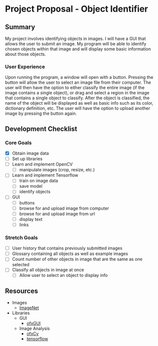 # Project Proposal - Object Identifier

## Summary

My project involves identifying objects in images. I will have a GUI that allows
the user to submit an image. My program will be able to identify chosen objects 
within that image and will display some basic information about those objects.

### User Experience

Upon running the program, a window will open with a button. Pressing the button 
will allow the user to select an image file from their computer. The user will 
then have the option to either classify the entire image (if the image contains 
a single object), or drag and select a region in the image that contains a single
object to classify. After the object is classified, the name of the object will 
be displayed as well as basic info such as its color, dictionary definition, etc.
The user will have the option to upload another image by pressing the button 
again.

## Development Checklist

### Core Goals
- [x] Obtain image data
- [ ] Set up libraries
- [ ] Learn and implement OpenCV
	- [ ] manipulate images (crop, resize, etc.)
- [ ] Learn and implement Tensorflow
	- [ ] train on image data
	- [ ] save model
	- [ ] identify objects
- [ ] GUI
	- [ ] buttons
	- [ ] browse for and upload image from computer
	- [ ] browse for and upload image from url
	- [ ] display text
	- [ ] links

### Stretch Goals
- [ ] User history that contains previously submitted images
- [ ] Glossary containing all objects as well as example images
- [ ] Count number of other objects in image that are the same as one selected
- [ ] Classify all objects in image at once
	- [ ] Allow user to select an object to display info

## Resources

- Images
	- [ImageNet](http://image-net.org/)
- Libraries
	- GUI
		- [ofxGUI](https://openframeworks.cc/documentation/ofxGui/)
	- Image Analysis
		- [ofxCv](https://github.com/kylemcdonald/ofxCv)
		- [tensorflow](https://www.tensorflow.org/)